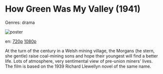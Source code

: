 # How Green Was My Valley (1941)

Genres: drama

![poster](http://image.tmdb.org/t/p/w500/uYwvOiC2IEYSkodOIzrOMmIxUOU.jpg)

en:
  [720p](magnet:?xt=urn:btih:8298C265A5DB85DCA1E53D8E3C4D3CEE8628DB73&tr=udp://glotorrents.pw:6969/announce&tr=udp://tracker.opentrackr.org:1337/announce&tr=udp://torrent.gresille.org:80/announce&tr=udp://tracker.openbittorrent.com:80&tr=udp://tracker.coppersurfer.tk:6969&tr=udp://tracker.leechers-paradise.org:6969&tr=udp://p4p.arenabg.ch:1337&tr=udp://tracker.internetwarriors.net:1337)
  [1080p](magnet:?xt=urn:btih:F9BACD5741DB53108E9CF685399E14CDA8AF49C5&tr=udp://glotorrents.pw:6969/announce&tr=udp://tracker.opentrackr.org:1337/announce&tr=udp://torrent.gresille.org:80/announce&tr=udp://tracker.openbittorrent.com:80&tr=udp://tracker.coppersurfer.tk:6969&tr=udp://tracker.leechers-paradise.org:6969&tr=udp://p4p.arenabg.ch:1337&tr=udp://tracker.internetwarriors.net:1337)
  


At the turn of the century in a Welsh mining village, the Morgans (he stern, she gentle) raise coal-mining sons and hope their youngest will find a better life. Lots of atmosphere, very sentimental view of pre-union miners' lives. The film is based on the 1939 Richard Llewellyn novel of the same name.